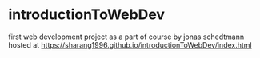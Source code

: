 # introductionToWebDev
first web development project as a part of course by jonas schedtmann
hosted at https://sharang1996.github.io/introductionToWebDev/index.html
